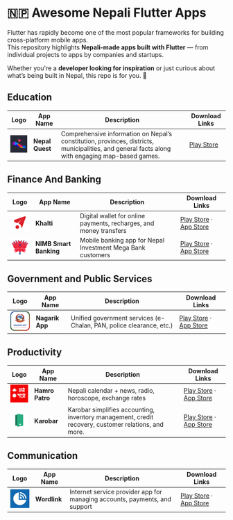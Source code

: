 # 🇳🇵 Awesome Nepali Flutter Apps
Flutter has rapidly become one of the most popular frameworks for building cross-platform mobile apps.  
This repository highlights **Nepali-made apps built with Flutter** — from individual projects to apps by companies and startups.  

Whether you're a **developer looking for inspiration** or just curious about what’s being built in Nepal, this repo is for you. 🚀  


## Education

| Logo | App Name | Description | Download Links |
|------|----------|-------------|----------------|
| <img src="images/education/nepal-quest.webp" width="60"/> | **Nepal Quest** | Comprehensive information on Nepal’s constitution, provinces, districts, municipalities, and general facts along with engaging map-based games. | [Play Store](https://play.google.com/store/apps/details?id=np.com.shrestharanjit.nepalquest) |

## Finance And Banking

| Logo | App Name | Description | Download Links |
|------|----------|-------------|----------------|
| <img src="images/finance-and-banking/khalti.webp" width="60"/> | **Khalti** | Digital wallet for online payments, recharges, and money transfers | [Play Store](https://play.google.com/store/apps/details?id=com.khalti) · [App Store](https://apps.apple.com/us/app/khalti-digital-wallet-nepal/id1263400741) |
| <img src="images/finance-and-banking/nimb.webp" width="60"/> | **NIMB Smart Banking** | Mobile banking app for Nepal Investment Mega Bank customers | [Play Store](https://play.google.com/store/apps/details?id=com.f1soft.megafonebank.activities.starter) · [App Store](https://apps.apple.com/us/app/nimb-smart/id901814671) |


##  Government and Public Services

| Logo | App Name | Description | Download Links |
|------|----------|-------------|----------------|
| <img src="images/government-and-public-services/nagarik-app.webp" width="60"/> | **Nagarik App** | Unified government services (e-Chalan, PAN, police clearance, etc.) | [Play Store](https://play.google.com/store/apps/details?id=com.yajtech.nagarikapp) · [App Store](https://apps.apple.com/us/app/nagarik-app/id1493013430) |


## Productivity

| Logo | App Name | Description | Download Links |
|------|----------|-------------|----------------|
| <img src="images/productivity/hamro-patro.webp" width="60"/> | **Hamro Patro** | Nepali calendar + news, radio, horoscope, exchange rates | [Play Store](#) · [App Store](#) |
| <img src="images/productivity/karobar.webp" width="60"/> | **Karobar** | Karobar simplifies accounting, inventory management, credit recovery, customer relations, and more. | [Play Store](https://play.google.com/store/apps/details?id=com.bytecaretech.merokarobar) · [App Store](https://apps.apple.com/np/app/karobar/id1566107724) |

## Communication
| Logo | App Name | Description | Download Links |
|------|----------|-------------|----------------|
| <img src="images/communication/worldlink.webp" width="60"/> | **Wordlink** | Internet service provider app for managing accounts, payments, and support | [Play Store](https://play.google.com/store/apps/details?id=np.com.worldlink.worldlinkapp) · [App Store](https://play.google.com/store/apps/details?id=np.com.worldlink.worldlinkapp) |